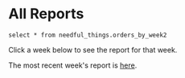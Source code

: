# All Reports

```orders_by_week2
select * from needful_things.orders_by_week2
```

Click a week below to see the report for that week.

The most recent week's report is <a href="{orders_by_week2[0].link}">here</a>.


<DataTable data={orders_by_week2} link=link>
    <Column id=week/>
    <Column id=week_start/>
    <Column id=link/>
    <Column id=year/>
</DataTable>